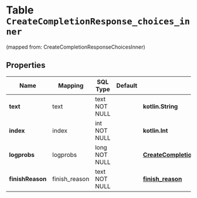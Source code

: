 
# Table `CreateCompletionResponse_choices_inner`
(mapped from: CreateCompletionResponseChoicesInner)

## Properties
Name | Mapping | SQL Type | Default | Type | Description | Notes
---- | ------- | -------- | ------- | ---- | ----------- | -----
**text** | text | text NOT NULL |  | **kotlin.String** |  | 
**index** | index | int NOT NULL |  | **kotlin.Int** |  | 
**logprobs** | logprobs | long NOT NULL |  | [**CreateCompletionResponseChoicesInnerLogprobs**](CreateCompletionResponseChoicesInnerLogprobs.md) |  |  [foreignkey]
**finishReason** | finish_reason | text NOT NULL |  | [**finish_reason**](#FinishReason) |  | 






